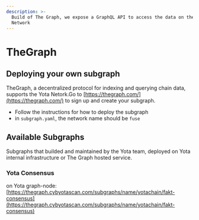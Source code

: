 ```yaml
---
description: >-
  Build of The Graph, we expose a GraphQL API to access the data on the Yota
  Network
---
```


# TheGraph

## Deploying your own subgraph

TheGraph, a decentralized protocol for indexing and querying chain data, supports the Yota Netork.Go to [https://thegraph.com/](https://thegraph.com/) to sign up and create your subgraph.

* Follow the instructions for how to deploy the subgraph
* in `subgraph.yaml`, the network name should be `fuse`

## Available Subgraphs

Subgraphs that builded and maintained by the Yota team, deployed on Yota internal infrastructure or The Graph hosted service.

### Yota Consensus

on Yota graph-node: [https://thegraph.cybyotascan.com/subgraphs/name/yotachain/fakt-consensus](https://thegraph.cybyotascan.com/subgraphs/name/yotachain/fakt-consensus)

